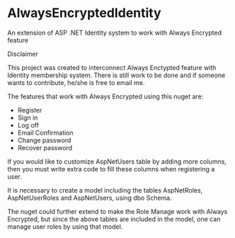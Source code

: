 # AlwaysEncryptedIdentity
An extension of ASP .NET Identity system to work with Always Encrypted feature

Disclaimer

This project was created to interconnect Always Enctypted feature with Identity membership system.
There is still work to be done and if someone wants to contribute, he/she is free to email me.

The features that work with Always Encrypted using this nuget are:

* Register
* Sign in
* Log off
* Email Confirmation
* Change password
* Recover password

If you would like to customize AspNetUsers table by adding more columns, then you must write extra code to fill these columns when registering a user.

It is necessary to create a model including the tables AspNetRoles, AspNetUserRoles and AspNetUsers, using dbo Schema.

The nuget could further extend to make the Role Manage work with Always Encrypted, but since the above tables are included in the model, one can manage user roles by using that model.

